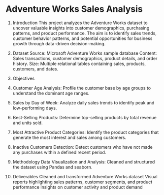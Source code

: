 # Adventure Works Sales Analysis
1. Introduction
This project analyzes the Adventure Works dataset to uncover valuable insights into customer demographics, purchasing patterns, and product performance. The aim is to identify sales trends, customer behavior patterns, and potential opportunities for business growth through data-driven decision-making.

2. Dataset
Source: Microsoft Adventure Works sample database
Content: Sales transactions, customer demographics, product details, and order history.
Size: Multiple relational tables containing sales, products, customers, and dates.

3. Objectives
  1. Customer Age Analysis:
  Profile the customer base by age groups to understand the dominant age ranges.

  2. Sales by Day of Week:
  Analyze daily sales trends to identify peak and low-performing days.
  
  3. Best-Selling Products:
  Determine top-selling products by total revenue and units sold.
  
  4. Most Attractive Product Categories:
  Identify the product categories that generate the most interest and sales among customers.
  
  5. Inactive Customers Detection:
  Detect customers who have not made any purchases within a defined recent period.

4. Methodology
Data Visualization and Analysis: Cleaned and structured the dataset using Pandas and seaborn.

5. Deliverables
Cleaned and transformed Adventure Works dataset
Visual reports highlighting sales patterns, customer segments, and product performance
Insights on customer activity and product demand
